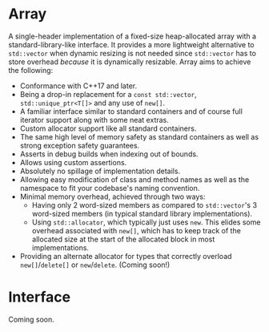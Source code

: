 # Array

A single-header implementation of a fixed-size heap-allocated array with a standard-library-like interface. It provides a more lightweight alternative to ``std::vector`` when dynamic resizing is not needed since ``std::vector`` has to store overhead _because_ it is dynamically resizable. Array aims to achieve the following:

* Conformance with C++17 and later.
* Being a drop-in replacement for a ``const std::vector``, ``std::unique_ptr<T[]>`` and any use of ``new[]``.
* A familiar interface similar to standard containers and of course full iterator support along with some neat extras.
* Custom allocator support like all standard containers.
* The same high level of memory safety as standard containers as well as strong exception safety guarantees.
* Asserts in debug builds when indexing out of bounds.
* Allows using custom assertions.
* Absolutely no spillage of implementation details.
* Allowing easy modification of class and method names as well as the namespace to fit your codebase's naming convention.
* Minimal memory overhead, achieved through two ways:
  * Having only 2 word-sized members as compared to ``std::vector``'s 3 word-sized members (in typical standard library implementations).
  * Using ``std::allocator``, which typically just uses ``new``. This elides some overhead associated with ``new[]``, which has to keep track of the allocated size at the start of the allocated block in most implementations.
* Providing an alternate allocator for types that correctly overload ``new[]``/``delete[]`` or ``new``/``delete``. (Coming soon!)

# Interface

Coming soon.

